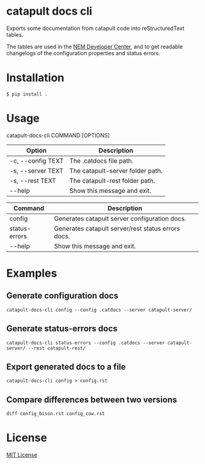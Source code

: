 # catapult docs cli

Exports some documentation from catapult code into reStructuredText tables.

The tables are used in the [NEM Developer Center](http://nemtech.github.io), and to get readable changelogs of the configuration properties and status errors.

# Installation

    $ pip install .

# Usage    
    
catapult-docs-cli COMMAND [OPTIONS]

| Option                | Description                                         |
|-----------------------|-----------------------------------------------------|
| -c, --config TEXT     | The .catdocs file path.                             |
| -s, --server TEXT     | The catapult-server folder path.                    |
| -s, --rest TEXT       | The catapult-rest folder path.                      |
| --help                | Show this message and exit.                         |


| Command               | Description                                         |
|-----------------------|-----------------------------------------------------|
| config                | Generates catapult server configuration docs.       |
| status-errors         | Generates catapult server/rest status errors docs.  |
| --help                | Show this message and exit.                         |

# Examples
    
## Generate configuration docs

``catapult-docs-cli config --config .catdocs --server catapult-server/``

## Generate status-errors docs

``catapult-docs-cli status-errors --config .catdocs --server catapult-server/ --rest catapult-rest/``
    
## Export generated docs to a file

``catapult-docs-cli config > config.rst``

## Compare differences between two versions

``diff config_bison.rst config_cow.rst``


# License

[MIT License](LICENSE.md)


